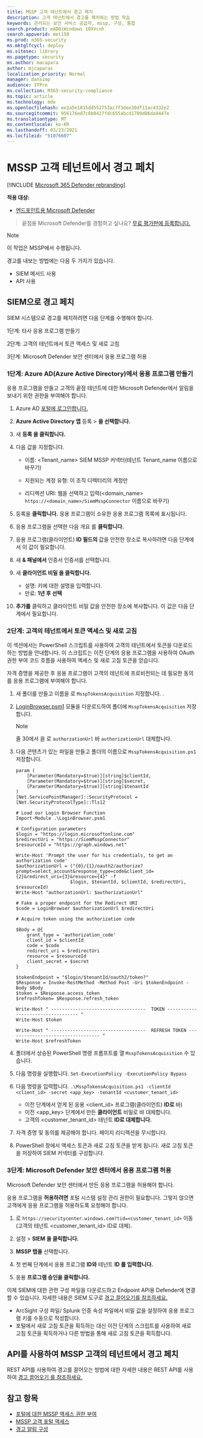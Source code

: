 ```yaml
---
title: MSSP 고객 테넌트에서 경고 페치
description: 고객 테넌트에서 경고를 페치하는 방법 학습
keywords: 관리되는 보안 서비스 공급자, mssp, 구성, 통합
search.product: eADQiWindows 10XVcnh
search.appverid: met150
ms.prod: m365-security
ms.mktglfcycl: deploy
ms.sitesec: library
ms.pagetype: security
ms.author: macapara
author: mjcaparas
localization_priority: Normal
manager: dansimp
audience: ITPro
ms.collection: M365-security-compliance
ms.topic: article
ms.technology: mde
ms.openlocfilehash: ee2a5e1815dd552753ac7f3dee30df11ac4332e2
ms.sourcegitcommit: 956176ed7c8b8427fdc655abcd1709d86da9447e
ms.translationtype: MT
ms.contentlocale: ko-KR
ms.lasthandoff: 03/23/2021
ms.locfileid: "51076607"
---
```

# <a name="fetch-alerts-from-mssp-customer-tenant"></a>MSSP 고객 테넌트에서 경고 페치

[!INCLUDE [Microsoft 365 Defender rebranding](../../includes/microsoft-defender.md)]

**적용 대상:**
- [엔드포인트용 Microsoft Defender](https://go.microsoft.com/fwlink/?linkid=2154037)

>끝점용 Microsoft Defender를 경험하고 싶나요? [무료 평가판에 등록합니다.](https://www.microsoft.com/microsoft-365/windows/microsoft-defender-atp?ocid=docs-mssp-support-abovefoldlink)

>[!NOTE]
>이 작업은 MSSP에서 수행됩니다.


경고를 내보는 방법에는 다음 두 가지가 있습니다.
- SIEM 메서드 사용
- API 사용

## <a name="fetch-alerts-into-your-siem"></a>SIEM으로 경고 페치

SIEM 시스템으로 경고를 페치하려면 다음 단계를 수행해야 합니다.

1단계: 타사 응용 프로그램 만들기

2단계: 고객의 테넌트에서 토큰 액세스 및 새로 고침
 
3단계: Microsoft Defender 보안 센터에서 응용 프로그램 허용
 
### <a name="step-1-create-an-application-in-azure-active-directory-azure-ad"></a>1단계: Azure AD(Azure Active Directory)에서 응용 프로그램 만들기
 
응용 프로그램을 만들고 고객의 끝점 테넌트에 대한 Microsoft Defender에서 알림을 보내기 위한 권한을 부여해야 합니다.

1. Azure AD [포털에 로그인합니다.](https://aad.portal.azure.com/)

2. **Azure Active Directory 앱** 등록  >  **을 선택합니다.**
 
3. 새 **등록 을 클릭합니다.**

4. 다음 값을 지정합니다.

    - 이름: \<Tenant_name\> SIEM MSSP 커넥터(테넌트 Tenant_name 이름으로 바꾸기)
 
    - 지원되는 계정 유형: 이 조직 디렉터리의 계정만 
    - 리디렉션 URI: 웹을 선택하고 입력(<domain_name> `https://<domain_name>/SiemMsspConnector` 이름으로 바꾸기)

5. 등록을 **클릭합니다.** 응용 프로그램이 소유한 응용 프로그램 목록에 표시됩니다.

6. 응용 프로그램을 선택한 다음 개요 를 **클릭합니다.**

7. 응용 프로그램(클라이언트) **ID 필드의** 값을 안전한 장소로 복사하려면 다음 단계에서 이 값이 필요합니다.

8. 새 **& 패널에서** 인증서 인증서를 선택합니다.

9. 새 **클라이언트 비밀 을 클릭합니다.**

    - 설명: 키에 대한 설명을 입력합니다.
    - 만료: **1년 후 선택**

 
10. **추가를** 클릭하고 클라이언트 비밀 값을 안전한 장소에 복사합니다. 이 값은 다음 단계에서 필요합니다.
 

### <a name="step-2-get-access-and-refresh-tokens-from-your-customers-tenant"></a>2단계: 고객의 테넌트에서 토큰 액세스 및 새로 고침
이 섹션에서는 PowerShell 스크립트를 사용하여 고객의 테넌트에서 토큰을 다운로드하는 방법을 안내합니다. 이 스크립트는 이전 단계의 응용 프로그램을 사용하여 OAuth 권한 부여 코드 흐름을 사용하여 액세스 및 새로 고침 토큰을 얻습니다.

자격 증명을 제공한 후 응용 프로그램이 고객의 테넌트에 프로비전되는 데 필요한 동의를 응용 프로그램에 부여해야 합니다.


1. 새 폴더를 만들고 이름을 로 `MsspTokensAcquisition` 지정합니다. .

2. [LoginBrowser.psm1](https://github.com/shawntabrizi/Microsoft-Authentication-with-PowerShell-and-MSAL/blob/master/Authorization%20Code%20Grant%20Flow/LoginBrowser.psm1) 모듈을 다운로드하여 폴더에 `MsspTokensAcquisition` 저장합니다.

    >[!NOTE]
    >줄 30에서 을 로 `authorzationUrl` 바 `authorizationUrl` 대체합니다.

3. 다음 콘텐츠가 있는 파일을 만들고 폴더의 이름으로 `MsspTokensAcquisition.ps1` 저장합니다.
    ```
    param (
        [Parameter(Mandatory=$true)][string]$clientId,
        [Parameter(Mandatory=$true)][string]$secret,
        [Parameter(Mandatory=$true)][string]$tenantId
    )
    [Net.ServicePointManager]::SecurityProtocol = [Net.SecurityProtocolType]::Tls12

    # Load our Login Browser Function
    Import-Module .\LoginBrowser.psm1

    # Configuration parameters
    $login = "https://login.microsoftonline.com"
    $redirectUri = "https://SiemMsspConnector"
    $resourceId = "https://graph.windows.net"

    Write-Host 'Prompt the user for his credentials, to get an authorization code'
    $authorizationUrl = ("{0}/{1}/oauth2/authorize?prompt=select_account&response_type=code&client_id={2}&redirect_uri={3}&resource={4}" -f
                        $login, $tenantId, $clientId, $redirectUri, $resourceId)
    Write-Host "authorzationUrl: $authorizationUrl"

    # Fake a proper endpoint for the Redirect URI
    $code = LoginBrowser $authorizationUrl $redirectUri

    # Acquire token using the authorization code

    $Body = @{
        grant_type = 'authorization_code'
        client_id = $clientId
        code = $code
        redirect_uri = $redirectUri
        resource = $resourceId
        client_secret = $secret
    }

    $tokenEndpoint = "$login/$tenantId/oauth2/token?"
    $Response = Invoke-RestMethod -Method Post -Uri $tokenEndpoint -Body $Body
    $token = $Response.access_token
    $refreshToken= $Response.refresh_token

    Write-Host " -----------------------------------  TOKEN ---------------------------------- "
    Write-Host $token

    Write-Host " -----------------------------------  REFRESH TOKEN ---------------------------------- "
    Write-Host $refreshToken 
    ```
4. 폴더에서 상승된 PowerShell 명령 프롬프트를 열 `MsspTokensAcquisition` 수 있습니다.

5. 다음 명령을 실행합니다. `Set-ExecutionPolicy -ExecutionPolicy Bypass`

6. 다음 명령을 입력합니다. `.\MsspTokensAcquisition.ps1 -clientId <client_id> -secret <app_key> -tenantId <customer_tenant_id>`
 
    - 이전 단계에서 얻게 된 응용 \<client_id\> 프로그램(클라이언트) **ID로** 바)
    - 이전 \<app_key\> 단계에서 만든 **클라이언트** 비밀로 바 대체합니다.
    - 고객의 \<customer_tenant_id\> 테넌트 **ID로 대체합니다.** 
 

7. 자격 증명 및 동의를 제공해야 합니다. 페이지 리디렉션을 무시합니다.

8. PowerShell 창에서 액세스 토큰과 새로 고침 토큰을 받게 됩니다. 새로 고침 토큰을 저장하여 SIEM 커넥터를 구성합니다. 
 
### <a name="step-3-allow-your-application-on-microsoft-defender-security-center"></a>3단계: Microsoft Defender 보안 센터에서 응용 프로그램 허용
Microsoft Defender 보안 센터에서 만든 응용 프로그램을 허용해야 합니다.
 
응용 프로그램을 **허용하려면** 포털 시스템 설정 관리 권한이 필요합니다. 그렇지 않으면 고객에게 응용 프로그램을 허용하도록 요청해야 합니다.

1. 로 `https://securitycenter.windows.com?tid=<customer_tenant_id>` 이동(고객의 테넌트 \<customer_tenant_id\> ID로 대체).

2. 설정   >  **SIEM 을 클릭합니다.** 

3. **MSSP 탭을** 선택합니다.

4. 첫 번째 단계에서 응용 프로그램 **ID와** 테넌트 **ID 를 입력합니다.**

5. 응용 **프로그램 승인을 클릭합니다.** 

 
이제 SIEM에 대한 관련 구성 파일을 다운로드하고 Endpoint API용 Defender에 연결할 수 있습니다. 자세한 내용은 SIEM 도구로 [경고 끌어오기를 참조하세요.](configure-siem.md)
 

- ArcSight 구성 파일/ Splunk 인증 속성 파일에서 비밀 값을 설정하여 응용 프로그램 키를 수동으로 작성합니다.
- 포털에서 새로 고침 토큰을 획득하는 대신 이전 단계의 스크립트를 사용하여 새로 고침 토큰을 획득하거나 다른 방법을 통해 새로 고침 토큰을 획득합니다.

## <a name="fetch-alerts-from-mssp-customers-tenant-using-apis"></a>API를 사용하여 MSSP 고객의 테넌트에서 경고 페치
 
REST API를 사용하여 경고를 끌어오는 방법에 대한 자세한 내용은 REST API를 사용하여 [경고 끌어오기 를 참조하세요.](pull-alerts-using-rest-api.md)


## <a name="see-also"></a>참고 항목
- [포털에 대한 MSSP 액세스 권한 부여](grant-mssp-access.md)
- [MSSP 고객 포털 액세스](access-mssp-portal.md)
- [경고 알림 구성](configure-mssp-notifications.md)
